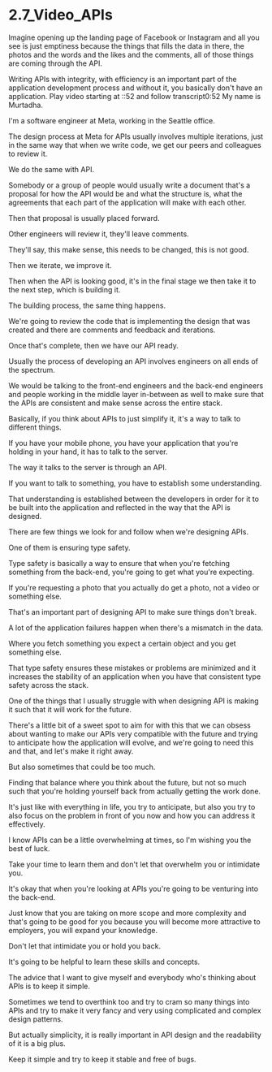 # 2.7_Video_APIs

Imagine opening up the landing page of Facebook or Instagram and all you see is just emptiness because the things that fills the data in there, the photos and the words and the likes and the comments, all of those things are coming through the API.

Writing APIs with integrity, with efficiency is an important part of the application development process and without it, you basically don't have an application.
Play video starting at ::52 and follow transcript0:52
My name is Murtadha.

I'm a software engineer at Meta, working in the Seattle office.

The design process at Meta for APIs usually involves multiple iterations, just in the same way that when we write code, we get our peers and colleagues to review it.

We do the same with API.

Somebody or a group of people would usually write a document that's a proposal for how the API would be and what the structure is, what the agreements that each part of the application will make with each other.

Then that proposal is usually placed forward.

Other engineers will review it, they'll leave comments.

They'll say, this make sense, this needs to be changed, this is not good.

Then we iterate, we improve it.

Then when the API is looking good, it's in the final stage we then take it to the next step, which is building it.

The building process, the same thing happens.

We're going to review the code that is implementing the design that was created and there are comments and feedback and iterations.

Once that's complete, then we have our API ready.

Usually the process of developing an API involves engineers on all ends of the spectrum.

We would be talking to the front-end engineers and the back-end engineers and people working in the middle layer in-between as well to make sure that the APIs are consistent and make sense across the entire stack.

Basically, if you think about APIs to just simplify it, it's a way to talk to different things.

If you have your mobile phone, you have your application that you're holding in your hand, it has to talk to the server.

The way it talks to the server is through an API.

If you want to talk to something, you have to establish some understanding.

That understanding is established between the developers in order for it to be built into the application and reflected in the way that the API is designed.

There are few things we look for and follow when we're designing APIs.

One of them is ensuring type safety.

Type safety is basically a way to ensure that when you're fetching something from the back-end, you're going to get what you're expecting.

If you're requesting a photo that you actually do get a photo, not a video or something else.

That's an important part of designing API to make sure things don't break.

A lot of the application failures happen when there's a mismatch in the data.

Where you fetch something you expect a certain object and you get something else.

That type safety ensures these mistakes or problems are minimized and it increases the stability of an application when you have that consistent type safety across the stack.

One of the things that I usually struggle with when designing API is making it such that it will work for the future.

There's a little bit of a sweet spot to aim for with this that we can obsess about wanting to make our APIs very compatible with the future and trying to anticipate how the application will evolve, and we're going to need this and that, and let's make it right away.

But also sometimes that could be too much.

Finding that balance where you think about the future, but not so much such that you're holding yourself back from actually getting the work done.

It's just like with everything in life, you try to anticipate, but also you try to also focus on the problem in front of you now and how you can address it effectively.

I know APIs can be a little overwhelming at times, so I'm wishing you the best of luck.

Take your time to learn them and don't let that overwhelm you or intimidate you.

It's okay that when you're looking at APIs you're going to be venturing into the back-end.

Just know that you are taking on more scope and more complexity and that's going to be good for you because you will become more attractive to employers, you will expand your knowledge.

Don't let that intimidate you or hold you back.

It's going to be helpful to learn these skills and concepts.

The advice that I want to give myself and everybody who's thinking about APIs is to keep it simple.

Sometimes we tend to overthink too and try to cram so many things into APIs and try to make it very fancy and very using complicated and complex design patterns.

But actually simplicity, it is really important in API design and the readability of it is a big plus.

Keep it simple and try to keep it stable and free of bugs.